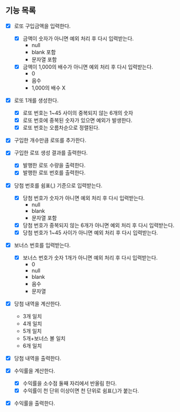 ## 기능 목록

- [x] 로또 구입금액을 입력한다.
    - [x] 금액이 숫자가 아니면 예외 처리 후 다시 입력받는다.
        - null
        - blank 포함
        - 문자열 포함
    - [x] 금액이 1,000의 배수가 아니면 예외 처리 후 다시 입력받는다.
        - 0
        - 음수
        - 1,000의 배수 X

- [x] 로또 1개를 생성한다.
    - [x] 로또 번호는 1~45 사이의 중복되지 않는 6개의 숫자
    - [x] 로또 번호에 중복된 숫자가 있으면 예외가 발생한다.
    - [x] 로또 번호는 오름차순으로 정렬된다.
- [x] 구입한 개수만큼 로또를 추가한다.
- [x] 구입한 로또 생성 결과를 출력한다.
    - [x] 발행한 로또 수량을 출력한다.
    - [x] 발행한 로또 번호를 출력한다.

- [x] 당첨 번호를 쉼표(,) 기준으로 입력받는다.
    - [x] 당첨 번호가 숫자가 아니면 예외 처리 후 다시 입력받는다.
        - null
        - blank
        - 문자열 포함
    - [x] 당첨 번호가 중복되지 않는 6개가 아니면 예외 처리 후 다시 입력받는다.
    - [x] 당첨 번호가 1~45 사이가 아니면 예외 처리 후 다시 입력받는다.

- [x] 보너스 번호를 입력받는다.
    - [x] 보너스 번호가 숫자 1개가 아니면 예외 처리 후 다시 입력받는다.
        - 0
        - null
        - blank
        - 음수
        - 문자열

- [x] 당첨 내역을 계산한다.
    - 3개 일치
    - 4개 일치
    - 5개 일치
    - 5개+보너스 볼 일치
    - 6개 일치
- [x] 당첨 내역을 출력한다.

- [x] 수익률을 계산한다.
    - [x] 수익률을 소수점 둘째 자리에서 반올림 한다.
    - [x] 수익률이 천 단위 이상이면 천 단위로 쉼표(,)가 붙는다.
- [x] 수익률을 출력한다.